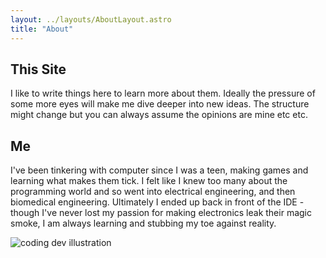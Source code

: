 ```yaml
---
layout: ../layouts/AboutLayout.astro
title: "About"
---
```


## This Site

I like to write things here to learn more about them. Ideally the pressure of some more eyes will make me dive deeper into new ideas. The structure might change but you can always assume the opinions are mine etc etc.

## Me

I've been tinkering with computer since I was a teen, making games and learning what makes them tick. I felt like I knew too many about the programming world and so went into electrical engineering, and then biomedical engineering. Ultimately I ended up back in front of the IDE - though I've never lost my passion for making electronics leak their magic smoke, I am always learning and stubbing my toe against reality.

<div>
  <img src="/assets/dev.svg" class="sm:w-1/2 mx-auto" alt="coding dev illustration">
</div>
